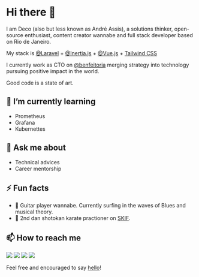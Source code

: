 # Hi there 👋

I am Deco (also but less known as André Assis), a solutions thinker, open-source enthusiast, content creator wannabe and full stack developer based on Rio de Janeiro.

My stack is [@Laravel](https://laravel.com) + [@Inertia.js](https://inertiajs.com/) + [@Vue.js](https://vuejs.org/) + [Tailwind CSS](https://tailwindcss.com/)

I currently work as CTO on [@benfeitoria](https://benfeitoria.com) merging strategy into technology pursuing positive impact in the world.

Good code is a state of art.

## 🌱 I’m currently learning

- Prometheus
- Grafana
- Kubernettes

## 💬 Ask me about

- Technical advices
- Career mentorship

## ⚡ Fun facts

- 🎸 Guitar player wannabe. Currently surfing in the waves of Blues and musical theory.
- 🥋 2nd dan shotokan karate practioner on [SKIF](https://skif-world.com).

## 📫 How to reach me

<a href="https://twitter.com/decocodes"><img src="https://img.shields.io/badge/Twitter-1DA1F2?style=for-the-badge&logo=twitter&logoColor=white"></img></a>
<a href="https://www.youtube.com/channel/UC2g7mtsw09FN6UA4D6JPVCg"><img src="https://img.shields.io/badge/Youtube-FF0000?style=for-the-badge&logo=youtube&logoColor=white"></img></a>
<a href="https://dev.to/decocodes"><img src="https://img.shields.io/badge/dev.to-0A0A0A?style=for-the-badge&logo=dev.to&logoColor=white"></img></a>
<a href="https://www.linkedin.com/in/decocodes/"><img src="https://img.shields.io/badge/LinkedIn-0077B5?style=for-the-badge&logo=linkedin&logoColor=white"></img></a>

Feel free and encouraged to say [hello](mailto:hello@deco.codes?subject=Hello!)!

<!--
**decocodes/decocodes** is a ✨ _special_ ✨ repository because its `README.md` (this file) appears on your GitHub profile.

Here are some ideas to get you started:

- 🔭 I’m currently working on ...
- 🌱 I’m currently learning ...
- 👯 I’m looking to collaborate on ...
- 🤔 I’m looking for help with ...
- 💬 Ask me about ...
- 📫 How to reach me: ...
- 😄 Pronouns: ...
- ⚡ Fun fact: ...
-->
